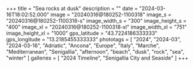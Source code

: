 +++
title = "Sea rocks at dusk"
description = ""
date = "2024-03-16T18:02:52.000"
image = "20240316@180252-1100318"
image_s = "20240316@180252-1100318-s"
image_width_s = "300"
image_height_s = "400"
image_xl = "20240316@180252-1100318-xl"
image_width_xl = "751"
image_height_xl = "1000"
gps_latitude = "43.7224186333333"
gps_longitude = "13.2185455333333"
phototags = [ "2024", "2024-03", "2024-03-16", "Adriatic", "Ancona", "Europe", "Italy", "Marche", "Mediterranean", "Senigallia", "afternoon", "beach", "dusk", "rock", "sea", "winter" ]
galleries = [ "2024 Timeline", "Senigallia City and Seaside" ]
+++
